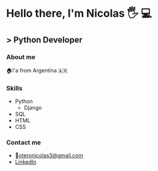 # Hello there, I'm Nicolas  :raised_hand_with_fingers_splayed: :computer:
## > Python Developer

### About me
:house:I'a from Argentina :argentina:
### Skills
* Python
  - Django
* SQL
* HTML
* CSS

### Contact me
* :email:oteronicolas3@gmail.com
* <a href='https://www.linkedin.com/in/nicolas-otero-2907b5149/' target="_blank">LinkedIn</a>
